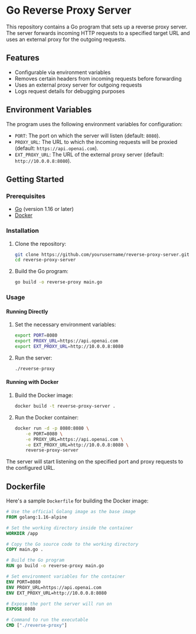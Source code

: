 # Go Reverse Proxy Server

This repository contains a Go program that sets up a reverse proxy server. The server forwards incoming HTTP requests to a specified target URL and uses an external proxy for the outgoing requests.

## Features

- Configurable via environment variables
- Removes certain headers from incoming requests before forwarding
- Uses an external proxy server for outgoing requests
- Logs request details for debugging purposes

## Environment Variables

The program uses the following environment variables for configuration:

- `PORT`: The port on which the server will listen (default: `8080`).
- `PROXY_URL`: The URL to which the incoming requests will be proxied (default: `https://api.openai.com`).
- `EXT_PROXY_URL`: The URL of the external proxy server (default: `http://10.0.0.8:8080`).

## Getting Started

### Prerequisites

- [Go](https://golang.org/dl/) (version 1.16 or later)
- [Docker](https://www.docker.com/)

### Installation

1. Clone the repository:
    ```sh
    git clone https://github.com/yourusername/reverse-proxy-server.git
    cd reverse-proxy-server
    ```

2. Build the Go program:
    ```sh
    go build -o reverse-proxy main.go
    ```

### Usage

#### Running Directly

1. Set the necessary environment variables:
    ```sh
    export PORT=8080
    export PROXY_URL=https://api.openai.com
    export EXT_PROXY_URL=http://10.0.0.8:8080
    ```

2. Run the server:
    ```sh
    ./reverse-proxy
    ```

#### Running with Docker

1. Build the Docker image:
    ```sh
    docker build -t reverse-proxy-server .
    ```

2. Run the Docker container:
    ```sh
    docker run -d -p 8080:8080 \
        -e PORT=8080 \
        -e PROXY_URL=https://api.openai.com \
        -e EXT_PROXY_URL=http://10.0.0.8:8080 \
        reverse-proxy-server
    ```

The server will start listening on the specified port and proxy requests to the configured URL.

## Dockerfile

Here's a sample `Dockerfile` for building the Docker image:

```dockerfile
# Use the official Golang image as the base image
FROM golang:1.16-alpine

# Set the working directory inside the container
WORKDIR /app

# Copy the Go source code to the working directory
COPY main.go .

# Build the Go program
RUN go build -o reverse-proxy main.go

# Set environment variables for the container
ENV PORT=8080
ENV PROXY_URL=https://api.openai.com
ENV EXT_PROXY_URL=http://10.0.0.8:8080

# Expose the port the server will run on
EXPOSE 8080

# Command to run the executable
CMD ["./reverse-proxy"]
